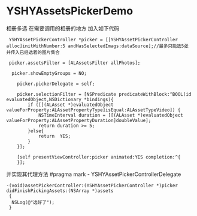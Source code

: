 # YSHYAssetsPickerDemo
相册多选
在需要调用的相册的地方 加入如下代码

     YSHYAssetPickerController *picker = [[YSHYAssetPickerController alloc]initWithNumber:5 andHasSelectedImags:dataSource];//最多只能选5张 并传入已经选着的图片集合
     
     picker.assetsFilter = [ALAssetsFilter allPhotos];
     
      picker.showEmptyGroups = NO;
        
        picker.pickerDelegate = self;
        
        picker.selectionFilter = [NSPredicate predicateWithBlock:^BOOL(id evaluatedObject,NSDictionary *bindings){
            if ([[(ALAsset *)evaluatedObject valueForProperty:ALAssetPropertyType]isEqual:ALAssetTypeVideo]) {
                NSTimeInterval duration = [[(ALAsset *)evaluatedObject valueForProperty:ALAssetPropertyDuration]doubleValue];
                return duration >= 5;
            }else{
                return  YES;
            }
        }];
        
        [self presentViewController:picker animated:YES completion:^{
        }];



并实现其代理方法 #pragma mark - YSHYAssetPickerControllerDelegate

    -(void)assetPickerController:(YSHYAssetPickerController *)picker didFinishPickingAssets:(NSArray *)assets
     {
      NSLog(@"选好了");
     }
